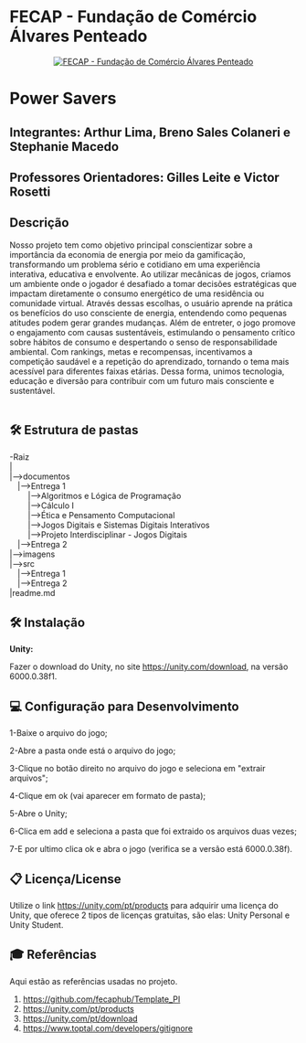 # FECAP - Fundação de Comércio Álvares Penteado

<p align="center">
<a href= "https://www.fecap.br/"><img src="https://encrypted-tbn0.gstatic.com/images?q=tbn:ANd9GcRhZPrRa89Kma0ZZogxm0pi-tCn_TLKeHGVxywp-LXAFGR3B1DPouAJYHgKZGV0XTEf4AE&usqp=CAU" alt="FECAP - Fundação de Comércio Álvares Penteado" border="0"></a>
</p>

# Power Savers

## Integrantes: Arthur Lima, Breno Sales Colaneri e Stephanie Macedo

## Professores Orientadores: Gilles Leite e Victor Rosetti

## Descrição

Nosso projeto tem como objetivo principal conscientizar sobre a importância da economia de energia por meio da gamificação, transformando um problema sério e cotidiano em uma experiência interativa, educativa e envolvente. Ao utilizar mecânicas de jogos, criamos um ambiente onde o jogador é desafiado a tomar decisões estratégicas que impactam diretamente o consumo energético de uma residência ou comunidade virtual. Através dessas escolhas, o usuário aprende na prática os benefícios do uso consciente de energia, entendendo como pequenas atitudes podem gerar grandes mudanças. Além de entreter, o jogo promove o engajamento com causas sustentáveis, estimulando o pensamento crítico sobre hábitos de consumo e despertando o senso de responsabilidade ambiental. Com rankings, metas e recompensas, incentivamos a competição saudável e a repetição do aprendizado, tornando o tema mais acessível para diferentes faixas etárias. Dessa forma, unimos tecnologia, educação e diversão para contribuir com um futuro mais consciente e sustentável.
<br><br>

## 🛠 Estrutura de pastas

-Raiz<br>
|<br>
|-->documentos<br>
  &emsp;|-->Entrega 1<br>
  &emsp; &emsp;|-->Algoritmos e Lógica de Programação<br>
  &emsp; &emsp;|-->Cálculo I<br>
  &emsp; &emsp;|-->Ética e Pensamento Computacional<br>
  &emsp; &emsp;|-->Jogos Digitais e Sistemas Digitais Interativos<br>
  &emsp; &emsp;|-->Projeto Interdisciplinar - Jogos Digitais<br>
  &emsp;|-->Entrega 2<br>
|-->imagens<br>
|-->src<br>
  &emsp;|-->Entrega 1<br>
  &emsp;|-->Entrega 2<br>
|readme.md<br>

## 🛠 Instalação

<b>Unity:</b>

Fazer o download do Unity, no site https://unity.com/download, na versão 6000.0.38f1.

## 💻 Configuração para Desenvolvimento

1-Baixe o arquivo do jogo;

2-Abre a pasta onde está o arquivo do jogo;

3-Clique no botão direito no arquivo do jogo e seleciona em "extrair arquivos";

4-Clique em ok (vai aparecer em formato de pasta);

5-Abre o Unity;

6-Clica em add e seleciona a pasta que foi extraido os arquivos duas vezes;

7-E por ultimo clica ok e abra o jogo (verifica se a versão está 6000.0.38f).

## 📋 Licença/License

Utilize o link https://unity.com/pt/products para adquirir uma licença do Unity, que oferece 2 tipos de licenças gratuitas, são elas: Unity Personal e Unity Student.

## 🎓 Referências

Aqui estão as referências usadas no projeto.

1. <https://github.com/fecaphub/Template_PI>
2. <https://unity.com/pt/products>
3. <https://unity.com/pt/download>
4. <https://www.toptal.com/developers/gitignore>
